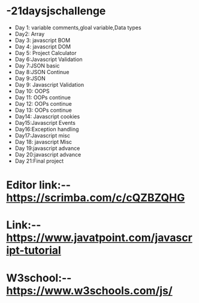 # -21daysjschallenge

* Day 1: variable comments,gloal variable,Data types
* Day2: Array
* Day 3: javascript BOM
* Day 4: javascript DOM
* Day 5: Project Calculator
* Day 6:Javascript Validation
* Day 7:JSON basic
* Day 8:JSON Continue
* Day 9:JSON
* Day 9: Javascript Validation
* Day 10: OOPS
* Day 11: OOPs continue
* Day 12: OOPs continue
* Day 13: OOPs continue
* Day14: Javascript cookies
* Day15:Javascript Events
* Day16:Exception handling
* Day17:Javascript misc
* Day 18: javascript Misc
* Day 19:javascript advance
* Day 20:javascript advance
* Day 21:Final project

# Editor link:-- https://scrimba.com/c/cQZBZQHG
# Link:-- https://www.javatpoint.com/javascript-tutorial
# W3school:-- https://www.w3schools.com/js/
